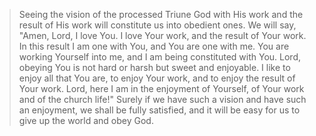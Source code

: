 > Seeing the vision of the processed Triune God with His work and the result of His work will constitute us into obedient ones. We will say, "Amen, Lord, I love You. I love Your work, and the result of Your work. In this result I am one with You, and You are one with me. You are working Yourself into me, and I am being constituted with You. Lord, obeying You is not hard or harsh but sweet and enjoyable. I like to enjoy all that You are, to enjoy Your work, and to enjoy the result of Your work. Lord, here I am in the enjoyment of Yourself, of Your work and of the church life!" Surely if we have such a vision and have such an enjoyment, we shall be fully satisfied, and it will be easy for us to give up the world and obey God.
